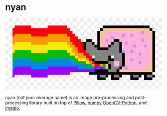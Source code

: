 # nyan

![alt text](./static/nyan.png)


nyan (*n*ot *y*our *a*verage *n*ame) is an image pre-processing and post-processing library built on top of 
[Pillow](https://pypi.org/project/Pillow/), [numpy](https://numpy.org/)
[OpenCV-Python](https://opencv-python-tutroals.readthedocs.io/en/latest/py_tutorials/py_tutorials.html), and
[imagio](https://pypi.org/project/imageio/).


